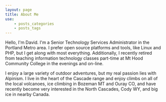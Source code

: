```yaml
---
layout: page
title: About Me
use:
    - posts_categories
    - posts_tags
---
```


Hello, I'm David. I'm a Senior Technology Services Administrator in the
Portland Metro area. I prefer open source platforms and tools, like Linux
and PHP, but I get along with most everything. Additionally, I recently
retired from teaching information technology classes part-time at Mt Hood
Community College in the evenings and on-line.

I enjoy a large variety of outdoor adventures, but my real passion lies with
Alpinism. I live in the heart of the Cascade range and enjoy climbs on all of
the local volcanoes, ice climbing in Bozeman MT and Ouray CO, and have
recently become very interested in the North Cascades, Cody WY, and big ice
in nearby Canada.